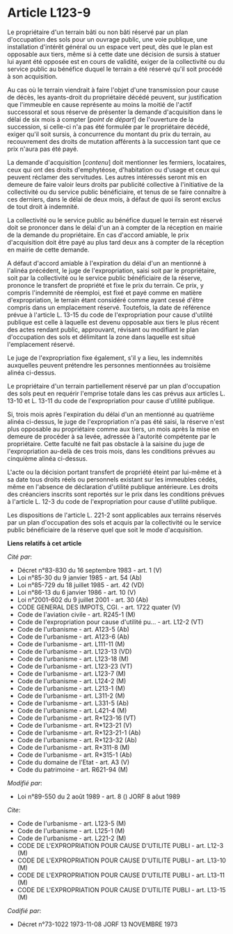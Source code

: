 # Article L123-9

Le propriétaire d'un terrain bâti ou non bâti réservé par un plan d'occupation des sols pour un ouvrage public, une voie
publique, une installation d'intérêt général ou un espace vert peut, dès que le plan est opposable aux tiers, même si à cette
date une décision de sursis à statuer lui ayant été opposée est en cours de validité, exiger de la collectivité ou du service
public au bénéfice duquel le terrain a été réservé qu'il soit procédé à son acquisition.

Au cas où le terrain viendrait à faire l'objet d'une transmission pour cause de décès, les ayants-droit du propriétaire
décédé peuvent, sur justification que l'immeuble en cause représente au moins la moitié de l'actif successoral et sous
réserve de présenter la demande d'acquisition dans le délai de six mois à compter [*point de départ*] de l'ouverture de la
succession, si celle-ci n'a pas été formulée par le propriétaire décédé, exiger qu'il soit sursis, à concurrence du montant
du prix du terrain, au recouvrement des droits de mutation afférents à la succession tant que ce prix n'aura pas été payé.

La demande d'acquisition [*contenu*] doit mentionner les fermiers, locataires, ceux qui ont des droits d'emphytéose,
d'habitation ou d'usage et ceux qui peuvent réclamer des servitudes. Les autres intéressés seront mis en demeure de faire
valoir leurs droits par publicité collective à l'initiative de la collectivité ou du service public bénéficiaire, et tenus de
se faire connaître à ces derniers, dans le délai de deux mois, à défaut de quoi ils seront exclus de tout droit à indemnité.

La collectivité ou le service public au bénéfice duquel le terrain est réservé doit se prononcer dans le délai d'un an à
compter de la réception en mairie de la demande du propriétaire. En cas d'accord amiable, le prix d'acquisition doit être
payé au plus tard deux ans à compter de la réception en mairie de cette demande.

A défaut d'accord amiable à l'expiration du délai d'un an mentionné à l'alinéa précédent, le juge de l'expropriation, saisi
soit par le propriétaire, soit par la collectivité ou le service public bénéficiaire de la réserve, prononce le transfert de
propriété et fixe le prix du terrain. Ce prix, y compris l'indemnité de réemploi, est fixé et payé comme en matière
d'expropriation, le terrain étant considéré comme ayant cessé d'être compris dans un emplacement réservé. Toutefois, la date
de référence prévue à l'article L. 13-15 du code de l'expropriation pour cause d'utilité publique est celle à laquelle est
devenu opposable aux tiers le plus récent des actes rendant public, approuvant, révisant ou modifiant le plan d'occupation
des sols et délimitant la zone dans laquelle est situé l'emplacement réservé.

Le juge de l'expropriation fixe également, s'il y a lieu, les indemnités auxquelles peuvent prétendre les personnes
mentionnées au troisième alinéa ci-dessus.

Le propriétaire d'un terrain partiellement réservé par un plan d'occupation des sols peut en requérir l'emprise totale dans
les cas prévus aux articles L. 13-10 et L. 13-11 du code de l'expropriation pour cause d'utilité publique.

Si, trois mois après l'expiration du délai d'un an mentionné au quatrième alinéa ci-dessus, le juge de l'expropriation n'a
pas été saisi, la réserve n'est plus opposable au propriétaire comme aux tiers, un mois après la mise en demeure de procéder
à sa levée, adressée à l'autorité compétente par le propriétaire. Cette faculté ne fait pas obstacle à la saisine du juge de
l'expropriation au-delà de ces trois mois, dans les conditions prévues au cinquième alinéa ci-dessus.

L'acte ou la décision portant transfert de propriété éteint par lui-même et à sa date tous droits réels ou personnels
existant sur les immeubles cédés, même en l'absence de déclaration d'utilité publique antérieure. Les droits des créanciers
inscrits sont reportés sur le prix dans les conditions prévues à l'article L. 12-3 du code de l'expropriation pour cause
d'utilité publique.

Les dispositions de l'article L. 221-2 sont applicables aux terrains réservés par un plan d'occupation des sols et acquis par
la collectivité ou le service public bénéficiaire de la réserve quel que soit le mode d'acquisition.

**Liens relatifs à cet article**

_Cité par_:

  - Décret n°83-830 du 16 septembre 1983 - art. 1 (V)
  - Loi n°85-30 du 9 janvier 1985 - art. 54 (Ab)
  - Loi n°85-729 du 18 juillet 1985 - art. 42 (VD)
  - Loi n°86-13 du 6 janvier 1986 - art. 10 (V)
  - Loi n°2001-602 du 9 juillet 2001 - art. 30 (Ab)
  - CODE GENERAL DES IMPOTS, CGI. - art. 1722 quater (V)
  - Code de l'aviation civile - art. R245-1 (M)
  - Code de l'expropriation pour cause d'utilité pu... - art. L12-2 (VT)
  - Code de l'urbanisme - art. A123-5 (Ab)
  - Code de l'urbanisme - art. A123-6 (Ab)
  - Code de l'urbanisme - art. L111-11 (M)
  - Code de l'urbanisme - art. L123-13 (VD)
  - Code de l'urbanisme - art. L123-18 (M)
  - Code de l'urbanisme - art. L123-23 (VT)
  - Code de l'urbanisme - art. L123-7 (M)
  - Code de l'urbanisme - art. L124-2 (M)
  - Code de l'urbanisme - art. L213-1 (M)
  - Code de l'urbanisme - art. L311-2 (M)
  - Code de l'urbanisme - art. L331-5 (Ab)
  - Code de l'urbanisme - art. L421-4 (M)
  - Code de l'urbanisme - art. R*123-16 (VT)
  - Code de l'urbanisme - art. R*123-21 (V)
  - Code de l'urbanisme - art. R*123-21-1 (Ab)
  - Code de l'urbanisme - art. R*123-32 (Ab)
  - Code de l'urbanisme - art. R*311-8 (M)
  - Code de l'urbanisme - art. R*315-1 (Ab)
  - Code du domaine de l'Etat - art. A3 (V)
  - Code du patrimoine - art. R621-94 (M)

_Modifié par_:

  - Loi n°89-550 du 2 août 1989 - art. 8 () JORF 8 aôut 1989

_Cite_:

  - Code de l'urbanisme - art. L123-5 (M)
  - Code de l'urbanisme - art. L125-1 (M)
  - Code de l'urbanisme - art. L221-2 (M)
  - CODE DE L'EXPROPRIATION POUR CAUSE D'UTILITE PUBLI - art. L12-3 (M)
  - CODE DE L'EXPROPRIATION POUR CAUSE D'UTILITE PUBLI - art. L13-10 (M)
  - CODE DE L'EXPROPRIATION POUR CAUSE D'UTILITE PUBLI - art. L13-11 (M)
  - CODE DE L'EXPROPRIATION POUR CAUSE D'UTILITE PUBLI - art. L13-15 (M)

_Codifié par_:

  - Décret n°73-1022 1973-11-08 JORF 13 NOVEMBRE 1973
